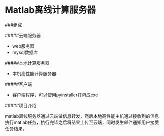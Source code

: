 Matlab离线计算服务器
====================


###组成

#####云端服务器


* web服务器
* mysql数据库


#####本地计算服务器


* 本机高性能计算服务器


#####客户端


* 客户端程序，可以使用pyinstaller打包成exe


#####项目介绍

matlab离线服务器通过云端做信息转发，然后本地高性能主机通过接收到的信息执行matlab任务，执行完毕之后将结果上传至云端，同时发生邮件通知用户接受任务结果。

